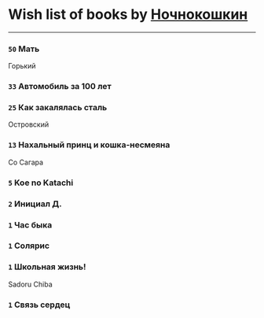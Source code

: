 # Wish list of books by [Ночнокошкин](http://vk.com/id104299837)
---

### `50` Мать
Горький

### `33` Автомобиль за 100 лет

### `25` Как закалялась сталь
Островский

### `13` Нахальный принц и кошка-несмеяна
Со Сагара

### `5` Koe no Katachi

### `2` Инициал Д.

### `1` Час быка

### `1` Солярис

### `1` Школьная жизнь!
Sadoru Chiba

### `1` Связь сердец

